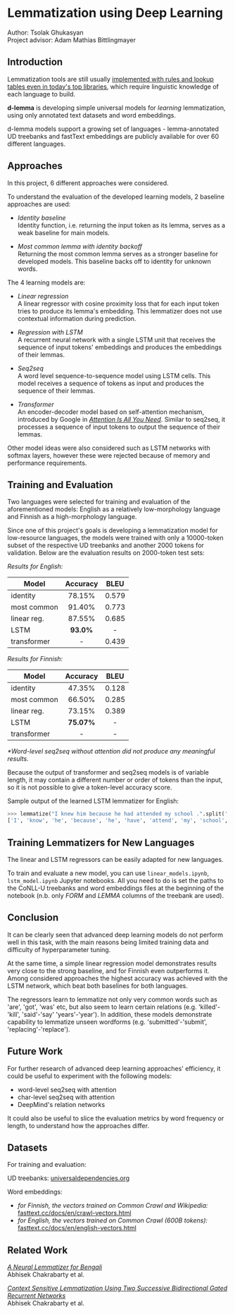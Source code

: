 # Lemmatization using Deep Learning

Author: Tsolak Ghukasyan\
Project advisor: Adam Mathias Bittlingmayer

## Introduction

Lemmatization tools are still usually [implemented with rules and lookup tables even in today's top libraries](https://spacy.io/usage/adding-languages#lemmatizer), which require linguistic knowledge of each language to build.

**d-lemma** is developing simple universal models for *learning* lemmatization, using only annotated text datasets and word embeddings.

d-lemma models support a growing set of languages - lemma-annotated UD treebanks and fastText embeddings are publicly available for over 60 different languages.

## Approaches

In this project, 6 different approaches were considered.

To understand the evaluation of the developed learning models, 2 baseline approaches are used:

- _Identity baseline_\
Identity function, i.e. returning the input token as its lemma, serves as a weak baseline for main models.

- _Most common lemma with identity backoff_\
Returning the most common lemma serves as a stronger baseline for developed models. This baseline backs off to identity for unknown words.

The 4 learning models are:

- _Linear regression_\
A linear regressor with cosine proximity loss that for each input token tries to produce its lemma's embedding. This lemmatizer does not use contextual information during prediction.    

- _Regression with LSTM_\
A recurrent neural network with a single LSTM unit that receives the sequence of input tokens' embeddings and produces the embeddings of their lemmas.  

- _Seq2seq_\
A word level sequence-to-sequence model using LSTM cells. This model receives a sequence of tokens as input and produces the sequence of their lemmas.

- _Transformer_\
An encoder-decoder model based on self-attention mechanism, introduced by Google in [*Attention Is All You Need*](https://arxiv.org/abs/1706.03762). Similar to seq2seq, it processes a sequence of input tokens to output the sequence of their lemmas.

Other model ideas were also considered such as LSTM networks with softmax layers, however these were rejected because of memory and performance requirements.

## Training and Evaluation

Two languages were selected for training and evaluation of the aforementioned models: English as a relatively low-morphology language and Finnish as a high-morphology language.

Since one of this project's goals is developing a lemmatization model for low-resource languages, the models were trained with only a 10000-token subset of the respective UD treebanks and another 2000 tokens for validation. Below are the evaluation results on 2000-token test sets:

_Results for English:_

| Model       | Accuracy | BLEU |
|-------------|:--------:|:-----:|
| identity    |  78.15%  |  0.579  |
| most common |  91.40%  |  0.773  |
| linear reg. |  87.55%  |  0.685  |
| LSTM |  **93.0%**  |  -  |
| transformer |    -     |  0.439  |

_Results for Finnish:_

| Model       | Accuracy | BLEU |
|-------------|:--------:|:-----:|
| identity    |  47.35%  |  0.128  |
| most common |  66.50%  |  0.285  |
| linear reg. |  73.15%  |  0.389  |
| LSTM | **75.07%**  |  -  |
| transformer |    -     |  -   |

_*Word-level seq2seq without attention did not produce any meaningful results._

Because the output of transformer and seq2seq models is of variable length, it may contain a different number or order of tokens than the input, so it is not possible to give a token-level accuracy score.

Sample output of the learned LSTM lemmatizer for English:

```python
>>> lemmatize("I knew him because he had attended my school .".split(' '))
['I', 'know', 'he', 'because', 'he', 'have', 'attend', 'my', 'school', '.']
```

## Training Lemmatizers for New Languages

The linear and LSTM regressors can be easily adapted for new languages.

To train and evaluate a new model, you can use ```linear_models.ipynb```, ```lstm_model.ipynb``` Jupyter notebooks. All you need to do is set the paths to the CoNLL-U treebanks and word embeddings files at the beginning of the notebook (n.b. only _FORM_ and _LEMMA_ columns of the treebank are used).

## Conclusion

It can be clearly seen that advanced deep learning models do not perform well in this task, with the main reasons being limited training data and difficulty of hyperparameter tuning.

At the same time, a simple linear regression model demonstrates results very close to the strong baseline, and for Finnish even outperforms it. Among considered approaches the highest accuracy was achieved with the LSTM network, which beat both baselines for both languages.

The regressors learn to lemmatize not only very common words such as 'are', 'got', 'was' etc, but also seem to learn certain relations (e.g. 'killed'-'kill', 'said'-'say'  'years'-'year').  In addition, these models demonstrate capability to lemmatize unseen wordforms (e.g. 'submitted'-'submit', 'replacing'-'replace').

## Future Work

For further research of advanced deep learning approaches' efficiency, it could be useful to experiment with the following models:
- word-level seq2seq with attention
- char-level seq2seq with attention
- DeepMind's relation networks

It could also be useful to slice the evaluation metrics by word frequency or length, to understand how the approaches differ.

## Datasets

For training and evaluation:

UD treebanks: [universaldependencies.org](http://universaldependencies.org/)

Word embeddings:
- _for Finnish, the vectors trained on Common Crawl and Wikipedia:_ [fasttext.cc/docs/en/crawl-vectors.html](https://fasttext.cc/docs/en/crawl-vectors.html)
- _for English, the vectors trained on Common Crawl (600B tokens):_ [fasttext.cc/docs/en/english-vectors.html](https://fasttext.cc/docs/en/english-vectors.html)

## Related Work

[*A Neural Lemmatizer for Bengali*](https://pdfs.semanticscholar.org/12c6/1ee4f804d4007fc12cfd0d13ba260c051e48.pdf)  
Abhisek Chakrabarty et al. 

[*Context Sensitive Lemmatization Using Two Successive Bidirectional Gated Recurrent Networks*](http://www.aclweb.org/anthology/P17-1136)  
Abhisek Chakrabarty et al.

